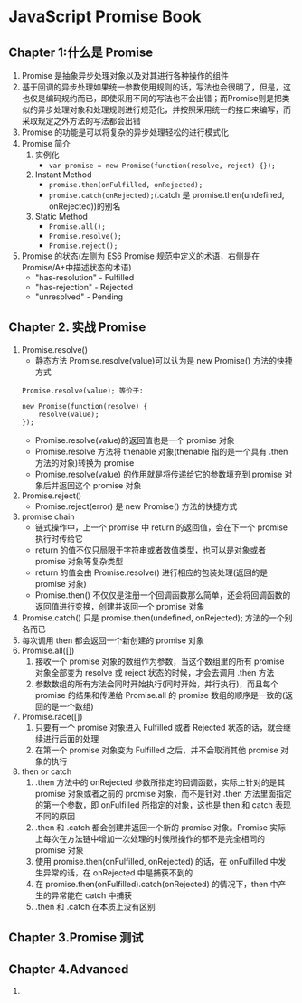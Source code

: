 # JavaScript Promise Book

## Chapter 1:什么是 Promise

1. Promise 是抽象异步处理对象以及对其进行各种操作的组件
2. 基于回调的异步处理如果统一参数使用规则的话，写法也会很明了，但是，这也仅是编码规约而已，即使采用不同的写法也不会出错；而Promise则是把类似的异步处理对象和处理规则进行规范化，并按照采用统一的接口来编写，而采取规定之外方法的写法都会出错
3. Promise 的功能是可以将复杂的异步处理轻松的进行模式化
4. Promise 简介
	1. 实例化
		* ```var promise = new Promise(function(resolve, reject) {});```
	2. Instant Method
		* ```promise.then(onFulfilled, onRejected);```
		* ```promise.catch(onRejected);```(.catch 是 promise.then(undefined, onRejected))的别名
	3. Static Method
		* ```Promise.all();```
		* ```Promise.resolve();```
        * ```Promise.reject();```
5. Promise 的状态(左侧为 ES6 Promise 规范中定义的术语，右侧是在 Promise/A+中描述状态的术语)
    * "has-resolution" - Fulfilled
    * "has-rejection" - Rejected
    * "unresolved" - Pending

## Chapter 2. 实战 Promise

1. Promise.resolve()
    * 静态方法 Promise.resolve(value)可以认为是 new Promise() 方法的快捷方式
    ```
    Promise.resolve(value); 等价于:

    new Promise(function(resolve) {
        resolve(value);
    });
    ```
    * Promise.resolve(value)的返回值也是一个 promise 对象
    * Promise.resolve 方法将 thenable 对象(thenable 指的是一个具有 .then 方法的对象)转换为 promise
    * Promise.resolve(value) 的作用就是将传递给它的参数填充到 promise 对象后并返回这个 promise 对象
2. Promise.reject()
    * Promise.reject(error) 是 new Promise() 方法的快捷方式
3. promise chain
    * 链式操作中，上一个 promise 中 return 的返回值，会在下一个 promise 执行时传给它
    * return 的值不仅只局限于字符串或者数值类型，也可以是对象或者 promise 对象等复杂类型
    * return 的值会由 Promise.resolve() 进行相应的包装处理(返回的是 promise 对象)
    * Promise.then() 不仅仅是注册一个回调函数那么简单，还会将回调函数的返回值进行变换，创建并返回一个 promise 对象
4. Promise.catch() 只是 promise.then(undefined, onRejected); 方法的一个别名而已
5. 每次调用 then 都会返回一个新创建的 promise 对象
6. Promise.all([])
    1. 接收一个 promise 对象的数组作为参数，当这个数组里的所有 promise 对象全部变为 resolve 或 reject 状态的时候，才会去调用 .then 方法
    2. 参数数组的所有方法会同时开始执行(同时开始，并行执行)，而且每个 promise 的结果和传递给 Promise.all 的 promise 数组的顺序是一致的(返回的是一个数组)
7. Promise.race([])
    1. 只要有一个 promise 对象进入 Fulfilled 或者 Rejected 状态的话，就会继续进行后面的处理
    2. 在第一个 promise 对象变为 Fulfilled 之后，并不会取消其他 promise 对象的执行
8. then or catch
    1. .then 方法中的 onRejected 参数所指定的回调函数，实际上针对的是其 promise 对象或者之前的 promise 对象，而不是针对 .then 方法里面指定的第一个参数，即 onFulfilled 所指定的对象，这也是 then 和 catch 表现不同的原因
    2. .then 和 .catch 都会创建并返回一个新的 promise 对象。Promise 实际上每次在方法链中增加一次处理的时候所操作的都不是完全相同的 promise 对象
    3. 使用 promise.then(onFulfilled, onRejected) 的话，在 onFulfilled 中发生异常的话，在 onRejected 中是捕获不到的
    4. 在 promise.then(onFulfilled).catch(onRejected) 的情况下，then 中产生的异常能在 catch 中捕获
    5. .then 和 .catch 在本质上没有区别

## Chapter 3.Promise 测试

## Chapter 4.Advanced

1. 